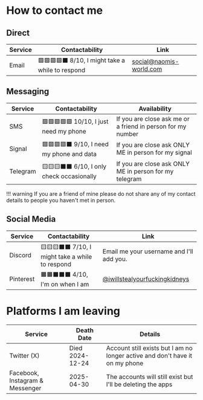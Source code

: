 # How to contact me
## Direct
Service | Contactability | Link
------ | ------ | ------
Email|🟩🟩🟩🟩⬛ 8/10, I might take a while to respond|[social@naomis-world.com](mailto:social@naomis-world.com)

## Messaging
Service | Contactability | Availability
------ | ------ | ------
SMS|🟩🟩🟩🟩🟩 10/10, I just need my phone |If you are close ask me or a friend in person for my number
Signal|🟩🟩🟩🟩⬛ 9/10, I need my phone and data|If you are close ask ONLY ME in person for my signal
Telegram|🟨🟨🟨⬛⬛ 6/10, I only check occasionally|If you are close ask ONLY ME in person for my telegram
!!! warning If you are a friend of mine please do not share any of my contact details to people you haven't met in person.

## Social Media
Service | Contactability | Link
------ | ------ | ------
Discord|🟨🟨🟨⬛⬛ 7/10, I might take a while to respond | Email me your username and I'll add you.
Pinterest|🟧🟧⬛⬛⬛ 4/10, I'm on when I am| [@iwillstealyourfuckingkidneys](https://pinterest.com/iwillstealyourfuckingkidneys/)

# Platforms I am leaving
Service | Death Date | Details
------ | ------ | ------
Twitter (X)|Died 2024-12-24|Account still exists but I am no longer active and don't have it on my phone
Facebook, Instagram & Messenger|2025-04-30|The accounts will still exist but I'll be deleting the apps
